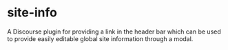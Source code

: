# site-info
A Discourse plugin for providing a link in the header bar which can be used to provide easily editable global site information through a modal.

